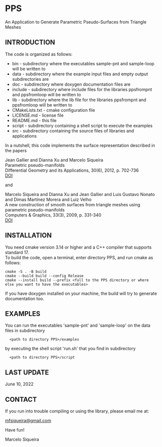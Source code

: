 # PPS
An Application to Generate Parametric Pseudo-Surfaces from Triangle Meshes

## INTRODUCTION

The code is organized as follows:

* bin            - subdirectory where the executables sample-pnt and sample-loop will be written to     
* data           - subdirectory where the example input files and empty output subdirectories are 
* doc            - subdirectory where doxygen documentation files are
* include        - subdirectory where include files for the libraries ppsfrompnt and ppsfromloop will be written to
* lib            - subdirectory where the lib file for the libraries ppsfrompnt and ppsfromloop will be written to
* CMakeLists.txt - cmake configuration file
* LICENSE.md     - license file
* README.md      - this file
* script         - subdirectory containing a shell script to execute the examples
* src            - subdirectory containing the source files of libraries and applications

In a nutshell, this code implements the surface representation described in the papers

Jean Gallier and Dianna Xu and Marcelo Siqueira  
Parametric pseudo-manifolds  
Differential Geometry and its Applications, 30(6), 2012, p. 702-736  
[DOI](https://doi.org/10.1016/j.difgeo.2012.09.002)

and

Marcelo Siqueira and Dianna Xu and Jean Gallier and Luis Gustavo Nonato and Dimas Martínez Morera and Luiz Velho  
A new construction of smooth surfaces from triangle meshes using parametric pseudo-manifolds  
Computers & Graphics, 33(3), 2009, p. 331-340  
[DOI](https://doi.org/10.1016/j.cag.2009.03.017)  

## INSTALLATION

You need cmake version 3.14 or higher and a C++ compiler that supports standard 17.  
To build the code, open a terminal, enter directory PPS, and run cmake as follows:  

```
cmake -S . -B build  
cmake --build build --config Release  
cmake --install build --prefix <full to the PPS directory or where else you want to have the executables>
```

If you have doxygen installed on your machine, the build will try to generate documentation too.

## EXAMPLES

You can run the executables 'sample-pnt' and 'sample-loop' on the data files in subdirectory

```
  <path to directory PPS>/examples
```

by executing the shell script 'run.sh' that you find in subdirectory  

```
  <path to directory PPS>/script
```

##  LAST UPDATE

June 10, 2022

## CONTACT

If you run into trouble compiling or using the library, please email me at:

mfsiqueira@gmail.com

Have fun!

Marcelo Siqueira
